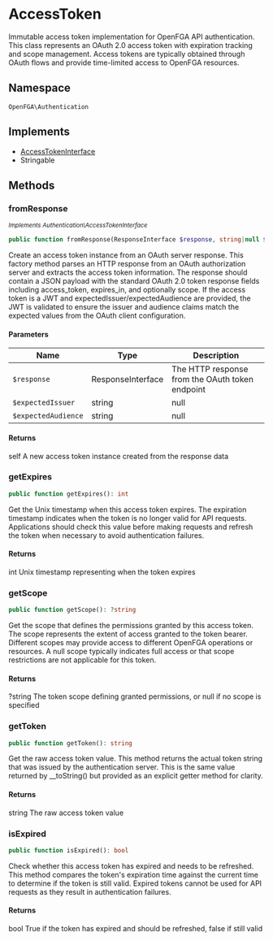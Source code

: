 # AccessToken

Immutable access token implementation for OpenFGA API authentication. This class represents an OAuth 2.0 access token with expiration tracking and scope management. Access tokens are typically obtained through OAuth flows and provide time-limited access to OpenFGA resources.

## Namespace
`OpenFGA\Authentication`

## Implements
* [AccessTokenInterface](Authentication/AccessTokenInterface.md)
* Stringable



## Methods
### fromResponse

*<small>Implements Authentication\AccessTokenInterface</small>*  

```php
public function fromResponse(ResponseInterface $response, string|null $expectedIssuer = NULL, string|null $expectedAudience = NULL): self
```

Create an access token instance from an OAuth server response. This factory method parses an HTTP response from an OAuth authorization server and extracts the access token information. The response should contain a JSON payload with the standard OAuth 2.0 token response fields including access_token, expires_in, and optionally scope. If the access token is a JWT and expectedIssuer/expectedAudience are provided, the JWT is validated to ensure the issuer and audience claims match the expected values from the OAuth client configuration.

#### Parameters
| Name | Type | Description |
|------|------|-------------|
| `$response` | ResponseInterface | The HTTP response from the OAuth token endpoint |
| `$expectedIssuer` | string | null | Optional expected issuer for JWT validation |
| `$expectedAudience` | string | null | Optional expected audience for JWT validation |

#### Returns
self
 A new access token instance created from the response data

### getExpires


```php
public function getExpires(): int
```

Get the Unix timestamp when this access token expires. The expiration timestamp indicates when the token is no longer valid for API requests. Applications should check this value before making requests and refresh the token when necessary to avoid authentication failures.


#### Returns
int
 Unix timestamp representing when the token expires

### getScope


```php
public function getScope(): ?string
```

Get the scope that defines the permissions granted by this access token. The scope represents the extent of access granted to the token bearer. Different scopes may provide access to different OpenFGA operations or resources. A null scope typically indicates full access or that scope restrictions are not applicable for this token.


#### Returns
?string
 The token scope defining granted permissions, or null if no scope is specified

### getToken


```php
public function getToken(): string
```

Get the raw access token value. This method returns the actual token string that was issued by the authentication server. This is the same value returned by __toString() but provided as an explicit getter method for clarity.


#### Returns
string
 The raw access token value

### isExpired


```php
public function isExpired(): bool
```

Check whether this access token has expired and needs to be refreshed. This method compares the token&#039;s expiration time against the current time to determine if the token is still valid. Expired tokens cannot be used for API requests as they result in authentication failures.


#### Returns
bool
 True if the token has expired and should be refreshed, false if still valid

